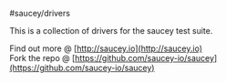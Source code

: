 #saucey/drivers

This is a collection of drivers for the saucey test suite.

Find out more @ [http://saucey.io](http://saucey.io)  
Fork the repo @ [https://github.com/saucey-io/saucey](https://github.com/saucey-io/saucey)  
